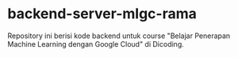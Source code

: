 # backend-server-mlgc-rama

Repository ini berisi kode backend untuk course "Belajar Penerapan Machine Learning dengan Google Cloud" di Dicoding.
